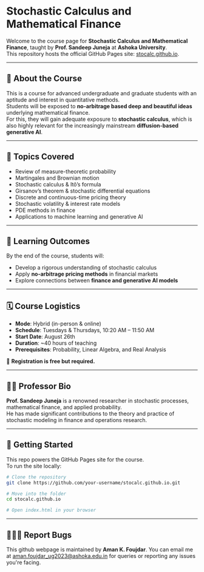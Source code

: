 # Stochastic Calculus and Mathematical Finance

Welcome to the course page for **Stochastic Calculus and Mathematical Finance**, taught by **Prof. Sandeep Juneja** at **Ashoka University**.  
This repository hosts the official GitHub Pages site: [stocalc.github.io](https://stocalc.github.io).

---

## 📖 About the Course
This is a course for advanced undergraduate and graduate students with an aptitude and interest in quantitative methods.  
Students will be exposed to **no-arbitrage based deep and beautiful ideas** underlying mathematical finance.  
For this, they will gain adequate exposure to **stochastic calculus**, which is also highly relevant for the increasingly mainstream **diffusion-based generative AI**.

---

## 📝 Topics Covered
- Review of measure-theoretic probability  
- Martingales and Brownian motion  
- Stochastic calculus & Itô’s formula  
- Girsanov’s theorem & stochastic differential equations  
- Discrete and continuous-time pricing theory  
- Stochastic volatility & interest rate models  
- PDE methods in finance  
- Applications to machine learning and generative AI  

---

## 🎯 Learning Outcomes
By the end of the course, students will:  
- Develop a rigorous understanding of stochastic calculus  
- Apply **no-arbitrage pricing methods** in financial markets  
- Explore connections between **finance and generative AI models**  

---

## 🗓 Course Logistics
- **Mode**: Hybrid (in-person & online)  
- **Schedule**: Tuesdays & Thursdays, 10:20 AM – 11:50 AM  
- **Start Date**: August 26th  
- **Duration**: ~40 hours of teaching  
- **Prerequisites**: Probability, Linear Algebra, and Real Analysis  

📌 **Registration is free but required.**

---

## 👨‍🏫 Professor Bio
**Prof. Sandeep Juneja** is a renowned researcher in stochastic processes, mathematical finance, and applied probability.  
He has made significant contributions to the theory and practice of stochastic modeling in finance and operations research.  

---

## 🚀 Getting Started
This repo powers the GitHub Pages site for the course.  
To run the site locally:  

```bash
# Clone the repository
git clone https://github.com/your-username/stocalc.github.io.git

# Move into the folder
cd stocalc.github.io

# Open index.html in your browser
```
---

## 👨🏻‍💻 Report Bugs 
This github webpage is maintained by **Aman K. Foujdar**. You can email me at aman.foujdar_ug2023@ashoka.edu.in for queries or reporting any issues you're facing.
